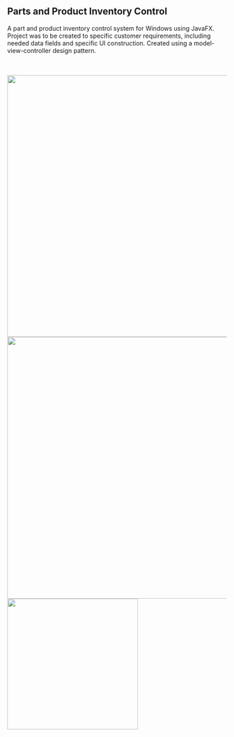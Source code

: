 ## Parts and Product Inventory Control
A part and product inventory control system for Windows using JavaFX.  Project was to be created to specific customer requirements, including needed data fields and specific UI construction.  Created using a model-view-controller design pattern.  
<br>
<br>

<img src="https://user-images.githubusercontent.com/25714007/86537082-21dfe980-beb2-11ea-931b-a74dfa0f5edf.png" width="600">
<br>
<img src="https://user-images.githubusercontent.com/25714007/86537085-2ad0bb00-beb2-11ea-91c7-8b9a4f6ae551.png" width="600">
<br>
<img src="https://user-images.githubusercontent.com/25714007/86537090-2efcd880-beb2-11ea-84b4-902fc38510dc.png" width="300">
